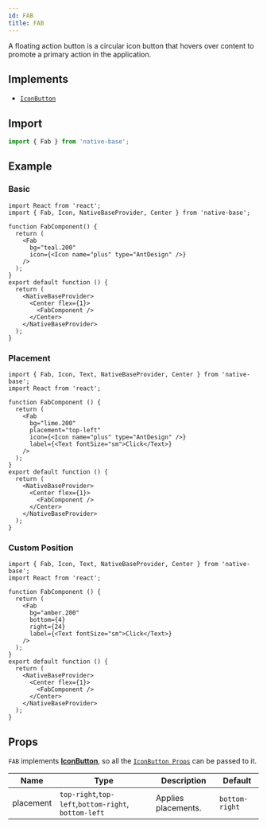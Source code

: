 ```yaml
---
id: FAB
title: FAB
---
```


A floating action button is a circular icon button that hovers over content to promote a primary action in the application.

## Implements

- [`IconButton`](iconButton.md)

## Import

```jsx
import { Fab } from 'native-base';
```

## Example

### Basic

```SnackPlayer name=FAB%20Example
import React from 'react';
import { Fab, Icon, NativeBaseProvider, Center } from 'native-base';

function FabComponent() {
  return (
    <Fab
      bg="teal.200"
      icon={<Icon name="plus" type="AntDesign" />}
    />
  );
}
export default function () {
  return (
    <NativeBaseProvider>
      <Center flex={1}>
        <FabComponent />
      </Center>
    </NativeBaseProvider>
  );
}
```

### Placement

```SnackPlayer name=FAB%20Custom Position
import { Fab, Icon, Text, NativeBaseProvider, Center } from 'native-base';
import React from 'react';

function FabComponent () {
  return (
    <Fab
      bg="lime.200"
      placement="top-left"
      icon={<Icon name="plus" type="AntDesign" />}
      label={<Text fontSize="sm">Click</Text>}
    />
  );
}
export default function () {
  return (
    <NativeBaseProvider>
      <Center flex={1}>
        <FabComponent />
      </Center>
    </NativeBaseProvider>
  );
}
```

### Custom Position

```SnackPlayer name=FAB%20Custom Position
import { Fab, Icon, Text, NativeBaseProvider, Center } from 'native-base';
import React from 'react';

function FabComponent () {
  return (
    <Fab
      bg="amber.200"
      bottom={4}
      right={24}
      label={<Text fontSize="sm">Click</Text>}
    />
  );
}
export default function () {
  return (
    <NativeBaseProvider>
      <Center flex={1}>
        <FabComponent />
      </Center>
    </NativeBaseProvider>
  );
}
```

## Props

`FAB` implements **[IconButton](iconButton.md)**, so all the [`IconButton Props`](iconButton.md#props) can be passed to it.

| Name      | Type                                                 | Description         | Default        |
| --------- | ---------------------------------------------------- | ------------------- | -------------- |
| placement | `top-right`,`top-left`,`bottom-right`, `bottom-left` | Applies placements. | `bottom-right` |
